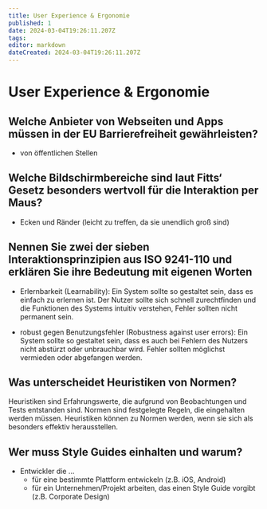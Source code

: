 ```yaml
---
title: User Experience & Ergonomie
published: 1
date: 2024-03-04T19:26:11.207Z
tags: 
editor: markdown
dateCreated: 2024-03-04T19:26:11.207Z
---
```


# User Experience & Ergonomie

## Welche Anbieter von Webseiten und Apps müssen in der EU Barrierefreiheit gewährleisten?

- von öffentlichen Stellen

## Welche Bildschirmbereiche sind laut Fitts‘ Gesetz besonders wertvoll für die Interaktion per Maus?

- Ecken und Ränder (leicht zu treffen, da sie unendlich groß sind)

## Nennen Sie zwei der sieben Interaktionsprinzipien aus ISO 9241-110 und erklären Sie ihre Bedeutung mit eigenen Worten

- Erlernbarkeit (Learnability): Ein System sollte so gestaltet sein, dass es einfach zu erlernen ist. Der Nutzer sollte sich schnell zurechtfinden und die Funktionen des Systems intuitiv verstehen, Fehler sollten nicht permanent sein.

- robust gegen Benutzungsfehler (Robustness against user errors): Ein System sollte so gestaltet sein, dass es auch bei Fehlern des Nutzers nicht abstürzt oder unbrauchbar wird. Fehler sollten möglichst vermieden oder abgefangen werden.

## Was unterscheidet Heuristiken von Normen?

Heuristiken sind Erfahrungswerte, die aufgrund von Beobachtungen und Tests entstanden sind. Normen sind festgelegte Regeln, die eingehalten werden müssen. Heuristiken können zu Normen werden, wenn sie sich als besonders effektiv herausstellen.

## Wer muss Style Guides einhalten und warum?

- Entwickler die ...
  - für eine bestimmte Plattform entwickeln (z.B. iOS, Android)
  - für ein Unternehmen/Projekt arbeiten, das einen Style Guide vorgibt (z.B. Corporate Design)
